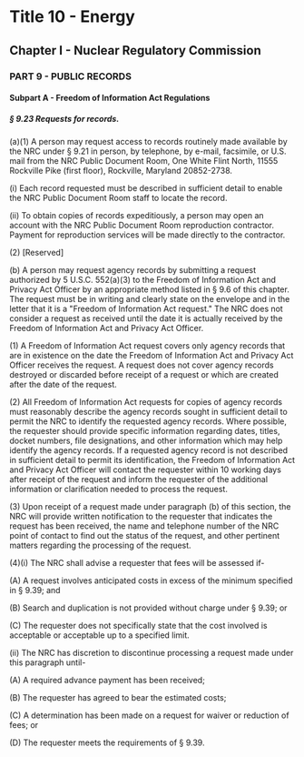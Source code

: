 
# Title 10 - Energy
## Chapter I - Nuclear Regulatory Commission
### PART 9 - PUBLIC RECORDS
#### Subpart A - Freedom of Information Act Regulations
##### § 9.23 Requests for records.

(a)(1) A person may request access to records routinely made available by the NRC under § 9.21 in person, by telephone, by e-mail, facsimile, or U.S. mail from the NRC Public Document Room, One White Flint North, 11555 Rockville Pike (first floor), Rockville, Maryland 20852-2738.

(i) Each record requested must be described in sufficient detail to enable the NRC Public Document Room staff to locate the record.

(ii) To obtain copies of records expeditiously, a person may open an account with the NRC Public Document Room reproduction contractor. Payment for reproduction services will be made directly to the contractor.

(2) [Reserved]

(b) A person may request agency records by submitting a request authorized by 5 U.S.C. 552(a)(3) to the Freedom of Information Act and Privacy Act Officer by an appropriate method listed in § 9.6 of this chapter. The request must be in writing and clearly state on the envelope and in the letter that it is a "Freedom of Information Act request." The NRC does not consider a request as received until the date it is actually received by the Freedom of Information Act and Privacy Act Officer.

(1) A Freedom of Information Act request covers only agency records that are in existence on the date the Freedom of Information Act and Privacy Act Officer receives the request. A request does not cover agency records destroyed or discarded before receipt of a request or which are created after the date of the request.

(2) All Freedom of Information Act requests for copies of agency records must reasonably describe the agency records sought in sufficient detail to permit the NRC to identify the requested agency records. Where possible, the requester should provide specific information regarding dates, titles, docket numbers, file designations, and other information which may help identify the agency records. If a requested agency record is not described in sufficient detail to permit its identification, the Freedom of Information Act and Privacy Act Officer will contact the requester within 10 working days after receipt of the request and inform the requester of the additional information or clarification needed to process the request.

(3) Upon receipt of a request made under paragraph (b) of this section, the NRC will provide written notification to the requester that indicates the request has been received, the name and telephone number of the NRC point of contact to find out the status of the request, and other pertinent matters regarding the processing of the request.

(4)(i) The NRC shall advise a requester that fees will be assessed if-

(A) A request involves anticipated costs in excess of the minimum specified in § 9.39; and

(B) Search and duplication is not provided without charge under § 9.39; or

(C) The requester does not specifically state that the cost involved is acceptable or acceptable up to a specified limit.

(ii) The NRC has discretion to discontinue processing a request made under this paragraph until-

(A) A required advance payment has been received;

(B) The requester has agreed to bear the estimated costs;

(C) A determination has been made on a request for waiver or reduction of fees; or

(D) The requester meets the requirements of § 9.39.
